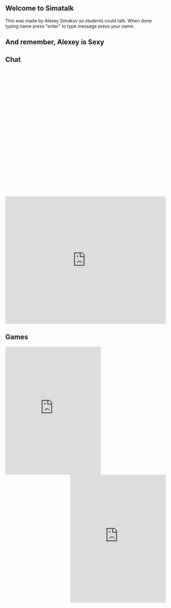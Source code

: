 <script async src="https://pagead2.googlesyndication.com/pagead/js/adsbygoogle.js?client=ca-pub-9413704551073936"
     crossorigin="anonymous"></script>

## Welcome to Simatalk

This was made by Alexey Simakov so students could talk. When done typing name press "enter"
to type message press your name.

## And remember, Alexey is Sexy

## Chat

<div id="tlkio" data-channel="student-talk" data-theme="theme--minimal" style="width:100%;height:400;"></div><script async src="http://tlk.io/embed.js" type="text/javascript"></script>

<iframe src="https://tlk.io/student-talk" width="100%" height="400" frameborder="0" scrolling="no"></iframe>

## Games
<iframe src="https://scratch.mit.edu/projects/318927435/embed" allowtransparency="true" width="300" height="402" frameborder="0" scrolling="no" align="left" allowfullscreen></iframe>

<iframe src="https://scratch.mit.edu/projects/148769358/embed" allowtransparency="true" width="300" height="402" frameborder="0" scrolling="no" align="right" allowfullscreen></iframe>

